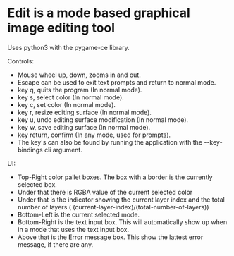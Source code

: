 
# Edit is a mode based graphical image editing tool
Uses python3 with the pygame-ce library.

Controls:
 - Mouse wheel up, down, zooms in and out.
 - Escape can be used to exit text prompts and return to normal mode.
 - key q, quits the program (In normal mode).
 - key s, select color (In normal mode).
 - key c, set color (In normal mode).
 - key r, resize editing surface (In normal mode).
 - key u, undo editing surface modification (In normal mode).
 - key w, save editing surface (In normal mode).
 - key return, confirm (In any mode, used for prompts).
 - The key's can also be found by running the application with the --key-bindings cli argument.

UI:
 - Top-Right color pallet boxes. The box with a border is the currently selected box.
 - Under that there is RGBA value of the current selected color
 - Under that is the indicator showing the current layer index and the total number of layers ( (current-layer-index)/(total-number-of-layers))
 - Bottom-Left is the current selected mode.
 - Bottom-Right is the text input box. This will automatically show up when in a mode that uses the text input box.
 - Above that is the Error message box. This show the lattest error message, if there are any.
